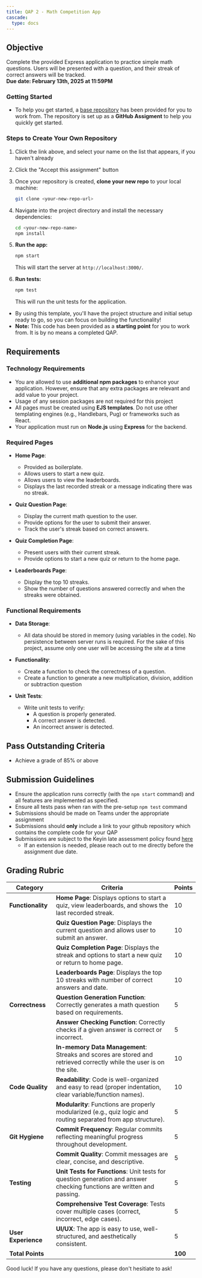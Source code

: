 ```yaml
---
title: QAP 2 - Math Competition App
cascade:
  type: docs
---
```


## Objective
Complete the provided Express application to practice simple math questions. Users will be presented with a question, and their streak of correct answers will be tracked.  
**Due date: February 13th, 2025 at 11:59PM**

### Getting Started
- To help you get started, a [base repository](https://classroom.github.com/a/Tw9ktGPW) has been provided for you to work from. The repository is set up as a **GitHub Assigment** to help you quickly get started.

### Steps to Create Your Own Repository

1. Click the link above, and select your name on the list that appears, if you haven't already
   
1. Click the "Accept this assignment" button

1. Once your repository is created, **clone your new repo** to your local machine:
    ```bash
    git clone <your-new-repo-url>
    ```

1. Navigate into the project directory and install the necessary dependencies:
    ```bash
    cd <your-new-repo-name>
    npm install
    ```
  
1. **Run the app:**
    ```bash
    npm start
    ```
    This will start the server at `http://localhost:3000/`.

1. **Run tests:**
    ```bash
    npm test
    ```
    This will run the unit tests for the application.

- By using this template, you'll have the project structure and initial setup ready to go, so you can focus on building the functionality!
- **Note:** This code has been provided as a **starting point** for you to work from. It is by no means a completed QAP.

## Requirements
### Technology Requirements
- You are allowed to use **additional npm packages** to enhance your application. However, ensure that any extra packages are relevant and add value to your project.
- Usage of any session packages are not required for this project
- All pages must be created using **EJS templates**. Do not use other templating engines (e.g., Handlebars, Pug) or frameworks such as React.
- Your application must run on **Node.js** using **Express** for the backend.
### Required Pages
- **Home Page**: 
  - Provided as boilerplate.
  - Allows users to start a new quiz.
  - Allows users to view the leaderboards.
  - Displays the last recorded streak or a message indicating there was no streak.

- **Quiz Question Page**:
  - Display the current math question to the user.
  - Provide options for the user to submit their answer.
  - Track the user's streak based on correct answers.

- **Quiz Completion Page**:
  - Present users with their current streak.
  - Provide options to start a new quiz or return to the home page.

- **Leaderboards Page**:
  - Display the top 10 streaks.
  - Show the number of questions answered correctly and when the streaks were obtained.

### Functional Requirements
- **Data Storage**:
  - All data should be stored in memory (using variables in the code). No persistence between server runs is required. For the sake of this project, assume only one user will be accessing the site at a time

- **Functionality**:
  - Create a function to check the correctness of a question.
  - Create a function to generate a new multiplication, division, addition or subtraction question

- **Unit Tests**:
  - Write unit tests to verify:
    - A question is properly generated.
    - A correct answer is detected.
    - An incorrect answer is detected.

## Pass Outstanding Criteria
- Achieve a grade of 85% or above

## Submission Guidelines
- Ensure the application runs correctly (with the `npm start` command) and all features are implemented as specified.
- Ensure all tests pass when ran with the pre-setup `npm test` command
- Submissions should be made on Teams under the appropriate assignment
- Submissions should **only** include a link to your github repository which contains the complete code for your QAP
- Submissions are subject to the Keyin late assessment policy found [here](https://keyincollege289.sharepoint.com/:b:/s/DatabaseProgramming-SD14Jan.2025-Apr.2025/ERhPYAhTYw5LncPYJt1qjfABVmfRwDZvyAWrtZGZmzgjBA?e=vqGUKb) 
  - If an extension is needed, please reach out to me directly before the assignment due date.

## Grading Rubric

| **Category**        | **Criteria**                                                                                                            | **Points** |
|---------------------|-------------------------------------------------------------------------------------------------------------------------|------------|
| **Functionality**   | **Home Page**: Displays options to start a quiz, view leaderboards, and shows the last recorded streak.                 | 10         |
|                     | **Quiz Question Page**: Displays the current question and allows user to submit an answer.                              | 10         |
|                     | **Quiz Completion Page**: Displays the streak and options to start a new quiz or return to home page.                   | 10         |
|                     | **Leaderboards Page**: Displays the top 10 streaks with number of correct answers and date.                             | 10         |
| **Correctness**     | **Question Generation Function**: Correctly generates a math question based on requirements.                            | 5          |
|                     | **Answer Checking Function**: Correctly checks if a given answer is correct or incorrect.                               | 5          |
|                     | **In-memory Data Management**: Streaks and scores are stored and retrieved correctly while the user is on the site.     | 10         |
| **Code Quality**    | **Readability**: Code is well-organized and easy to read (proper indentation, clear variable/function names).           | 10         |
|                     | **Modularity**: Functions are properly modularized (e.g., quiz logic and routing separated from app structure).         | 5          |
| **Git Hygiene**     | **Commit Frequency**: Regular commits reflecting meaningful progress throughout development.                            | 5          |
|                     | **Commit Quality**: Commit messages are clear, concise, and descriptive.                                                | 5          |
| **Testing**         | **Unit Tests for Functions**: Unit tests for question generation and answer checking functions are written and passing. | 5          |
|                     | **Comprehensive Test Coverage**: Tests cover multiple cases (correct, incorrect, edge cases).                           | 5          |
| **User Experience** | **UI/UX**: The app is easy to use, well-structured, and aesthetically consistent.                                       | 5          |
| **Total Points**    |                                                                                                                         | **100**    |

Good luck! If you have any questions, please don't hesitiate to ask!